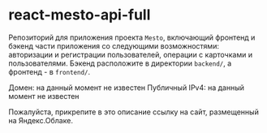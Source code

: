 # react-mesto-api-full
Репозиторий для приложения проекта `Mesto`, включающий фронтенд и бэкенд части приложения со следующими возможностями: авторизации и регистрации пользователей, операции с карточками и пользователями. Бэкенд расположите в директории `backend/`, а фронтенд - в `frontend/`. 

Домен: на данный момент не известен
Публичный IPv4: на данный момент не известен

  
Пожалуйста, прикрепите в это описание ссылку на сайт, размещенный на Яндекс.Облаке.
